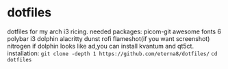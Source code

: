 # dotfiles
dotfiles for my arch i3 ricing.
needed packages:
picom-git
awesome fonts 6
polybar
i3
dolphin
alacritty
dunst
rofi
flameshot(if you want screenshot)
nitrogen
if dolphin looks like ad,you can install kvantum and qt5ct.
installation:
```git clone -depth 1 https://github.com/eterna8/dotfiles/```
```cd dotfiles```
